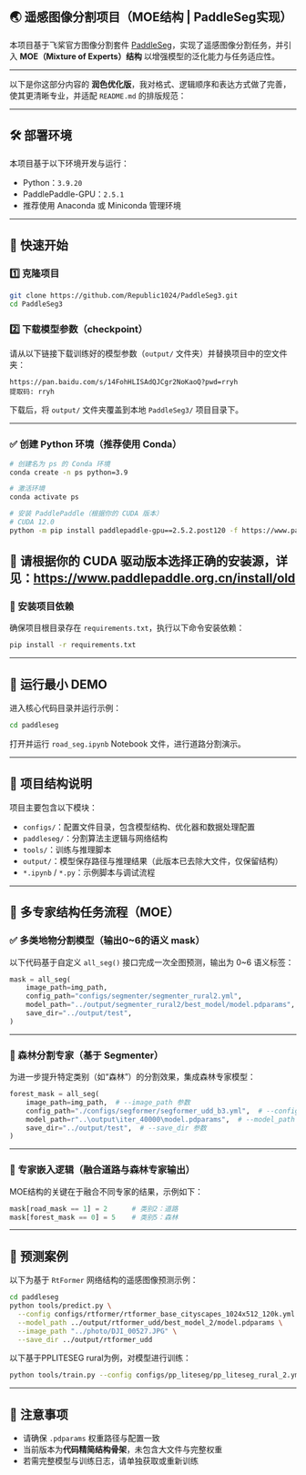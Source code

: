 ## 🌏 遥感图像分割项目（MOE结构 | PaddleSeg实现）

本项目基于飞桨官方图像分割套件 [PaddleSeg](https://github.com/PaddlePaddle/PaddleSeg)，实现了遥感图像分割任务，并引入 **MOE（Mixture of Experts）结构** 以增强模型的泛化能力与任务适应性。


---

以下是你这部分内容的 **润色优化版**，我对格式、逻辑顺序和表达方式做了完善，使其更清晰专业，并适配 `README.md` 的排版规范：

---

## 🛠 部署环境

本项目基于以下环境开发与运行：

- Python：`3.9.20`
- PaddlePaddle-GPU：`2.5.1`
- 推荐使用 Anaconda 或 Miniconda 管理环境

---

## 🚀 快速开始

### 1️⃣ 克隆项目

```bash
git clone https://github.com/Republic1024/PaddleSeg3.git
cd PaddleSeg3
```

### 2️⃣ 下载模型参数（checkpoint）

请从以下链接下载训练好的模型参数（`output/` 文件夹）并替换项目中的空文件夹：

```
https://pan.baidu.com/s/14FohHLISAdQJCgr2NoKaoQ?pwd=rryh 
提取码: rryh 
```

下载后，将 `output/` 文件夹覆盖到本地 `PaddleSeg3/` 项目目录下。

---

### ✅ 创建 Python 环境（推荐使用 Conda）

```bash
# 创建名为 ps 的 Conda 环境
conda create -n ps python=3.9

# 激活环境
conda activate ps

# 安装 PaddlePaddle（根据你的 CUDA 版本）
# CUDA 12.0
python -m pip install paddlepaddle-gpu==2.5.2.post120 -f https://www.paddlepaddle.org.cn/whl/windows/mkl/avx/stable.html
```

📌 请根据你的 CUDA 驱动版本选择正确的安装源，详见：https://www.paddlepaddle.org.cn/install/old
---

### 🧩 安装项目依赖

确保项目根目录存在 `requirements.txt`，执行以下命令安装依赖：

```bash
pip install -r requirements.txt
```

---

## 🧪 运行最小 DEMO

进入核心代码目录并运行示例：

```bash
cd paddleseg
```
打开并运行 `road_seg.ipynb` Notebook 文件，进行道路分割演示。

---


## 🔧 项目结构说明

项目主要包含以下模块：

- `configs/`：配置文件目录，包含模型结构、优化器和数据处理配置
- `paddleseg/`：分割算法主逻辑与网络结构
- `tools/`：训练与推理脚本
- `output/`：模型保存路径与推理结果（此版本已去除大文件，仅保留结构）
- `*.ipynb` / `*.py`：示例脚本与调试流程

---

## 🧠 多专家结构任务流程（MOE）

### ✅ 多类地物分割模型（输出0~6的语义 mask）

以下代码基于自定义 `all_seg()` 接口完成一次全图预测，输出为 0~6 语义标签：

```python
mask = all_seg(
    image_path=img_path,
    config_path="configs/segmenter/segmenter_rural2.yml",
    model_path="../output/segmenter_rural2/best_model/model.pdparams",
    save_dir="../output/test",
)
```

---

### 🌲 森林分割专家（基于 Segmenter）

为进一步提升特定类别（如“森林”）的分割效果，集成森林专家模型：

```python
forest_mask = all_seg(
    image_path=img_path,  # --image_path 参数
    config_path="./configs/segformer/segformer_udd_b3.yml",  # --config 参数
    model_path=r"..\output\iter_40000\model.pdparams",  # --model_path 参数
    save_dir="../output/test",  # --save_dir 参数
)
```

---

### 🧩 专家嵌入逻辑（融合道路与森林专家输出）

MOE结构的关键在于融合不同专家的结果，示例如下：

```python
mask[road_mask == 1] = 2      # 类别2：道路
mask[forest_mask == 0] = 5    # 类别5：森林
```

---

## 🧪 预测案例

以下为基于 `RtFormer` 网络结构的遥感图像预测示例：

```bash
cd paddleseg
python tools/predict.py \
  --config configs/rtformer/rtformer_base_cityscapes_1024x512_120k.yml \
  --model_path ../output/rtformer_udd/best_model_2/model.pdparams \
  --image_path "../photo/DJI_00527.JPG" \
  --save_dir ../output/rtformer_udd
```

以下基于PPLITESEG rural为例，对模型进行训练：
```bash
python tools/train.py --config configs/pp_liteseg/pp_liteseg_rural_2.yml --save_dir output/rural_seg_pplite_2 --save_interval 500 --do_eval 
```
---

## 📌 注意事项

- 请确保 `.pdparams` 权重路径与配置一致
- 当前版本为**代码精简结构骨架**，未包含大文件与完整权重
- 若需完整模型与训练日志，请单独获取或重新训练



